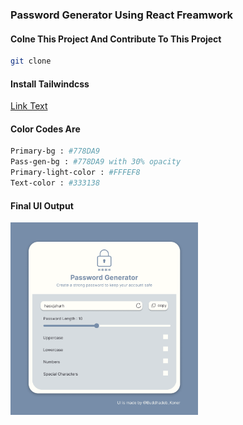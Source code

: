 ### Password Generator Using React Freamwork

#### Colne This Project And Contribute To This Project 

```bash
git clone
``` 
#### Install Tailwindcss
[Link Text](https://tailwindcss.com/docs/guides/vite)

#### Color Codes Are 
```bash
Primary-bg : #778DA9
Pass-gen-bg : #778DA9 with 30% opacity
Primary-light-color : #FFFEF8
Text-color : #333138
```

#### Final UI Output
<img src="Project_Prototype/UI.png" alt="destructure" width="300">